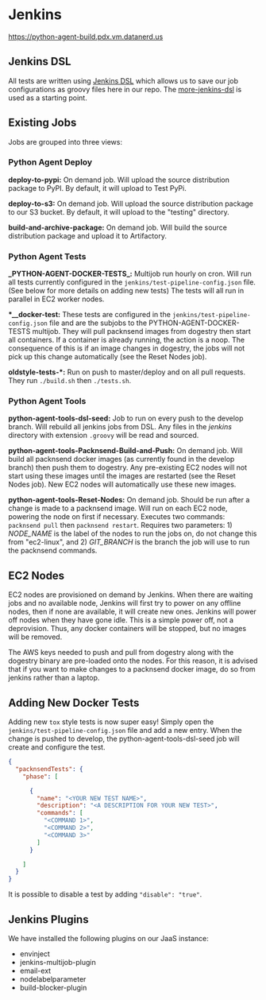 # Jenkins

https://python-agent-build.pdx.vm.datanerd.us

## Jenkins DSL
All tests are written using [Jenkins DSL](https://wiki.jenkins-ci.org/display/JENKINS/Job+DSL+Plugin) which allows us to save our job configurations as groovy files here in our repo. The [more-jenkins-dsl](https://source.datanerd.us/commune/more-jenkins-dsl) is used as a starting point.

## Existing Jobs
Jobs are grouped into three views:

### Python Agent Deploy
**deploy-to-pypi:** On demand job. Will upload the source distribution package to PyPI. By default, it will upload to Test PyPi.

**deploy-to-s3:** On demand job. Will upload the source distribution package to our S3 bucket. By default, it will upload to the "testing" directory.

**build-and-archive-package:** On demand job. Will build the source distribution package and upload it to Artifactory.

### Python Agent Tests
**\_PYTHON-AGENT-DOCKER-TESTS\_:** Multijob run hourly on cron. Will run all tests currently configured in the `jenkins/test-pipeline-config.json` file. (See below for more details on adding new tests) The tests will all run in parallel in EC2 worker nodes.

**\*__docker-test:** These tests are configured in the `jenkins/test-pipeline-config.json` file and are the subjobs to the PYTHON-AGENT-DOCKER-TESTS multijob. They will pull packnsend images from dogestry then start all containers. If a container is already running, the action is a noop. The consequence of this is if an image changes in dogestry, the jobs will not pick up this change automatically (see the Reset Nodes job).

**oldstyle-tests-*:** Run on push to master/deploy and on all pull requests. They run `./build.sh` then `./tests.sh`.

### Python Agent Tools
**python-agent-tools-dsl-seed:** Job to run on every push to the develop branch. Will rebuild all jenkins jobs from DSL. Any files in the *jenkins* directory with extension `.groovy` will be read and sourced.

**python-agent-tools-Packnsend-Build-and-Push:** On demand job. Will build all packnsend docker images (as currently found in the develop branch) then push them to dogestry. Any pre-existing EC2 nodes will not start using these images until the images are restarted (see the Reset Nodes job). New EC2 nodes will automatically use these new images.

**python-agent-tools-Reset-Nodes:** On demand job. Should be run after a change is made to a packnsend image. Will run on each EC2 node, powering the node on first if necessary. Executes two commands: `packnsend pull` then `packnsend restart`. Requires two parameters: 1) *NODE_NAME* is the label of the nodes to run the jobs on, do not change this from "ec2-linux", and 2) *GIT_BRANCH* is the branch the job will use to run the packnsend commands.

## EC2 Nodes
EC2 nodes are provisioned on demand by Jenkins. When there are waiting jobs and no available node, Jenkins will first try to power on any offline nodes, then if none are available, it will create new ones. Jenkins will power off nodes when they have gone idle. This is a simple power off, not a deprovision. Thus, any docker containers will be stopped, but no images will be removed.

The AWS keys needed to push and pull from dogestry along with the dogestry binary are pre-loaded onto the nodes. For this reason, it is advised that if you want to make changes to a packnsend docker image, do so from jenkins rather than a laptop.

## Adding New Docker Tests

Adding new `tox` style tests is now super easy! Simply open the `jenkins/test-pipeline-config.json` file and add a new entry. When the change is pushed to develop, the python-agent-tools-dsl-seed job will create and configure the test.

```json
{
  "packnsendTests": {
    "phase": [

      {
        "name": "<YOUR NEW TEST NAME>",
        "description": "<A DESCRIPTION FOR YOUR NEW TEST>",
        "commands": [
          "<COMMAND 1>",
          "<COMMAND 2>",
          "<COMMAND 3>"
        ]
      }

    ]
  }
}
```

It is possible to disable a test by adding `"disable": "true"`.

## Jenkins Plugins
We have installed the following plugins on our JaaS instance:
+ envinject
+ jenkins-multijob-plugin
+ email-ext
+ nodelabelparameter
+ build-blocker-plugin
